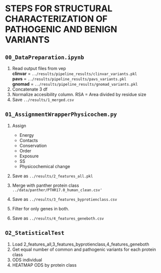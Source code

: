 # STEPS FOR STRUCTURAL CHARACTERIZATION OF PATHOGENIC AND BENIGN VARIANTS


## `00_DataPreparation.ipynb`

1. Read output files from vep  
    **clinvar** = `../results/pipeline_results/clinvar_variants.pkl`  
    **pavs** = `../results/pipeline_results/pavs_variants.pkl`  
    **gnomad** = `../results/pipeline_results/gnomad_variants.pkl`
2. Concatenate 3 df 
3. Normalize accesibility column. RSA = Area divided by residue size 
4. Save `../results/1_merged.csv`

## `01_AssignmentWrapperPhysicochem.py`

1. Assign 
    - Energy
    - Contacts
    - Conservation
    - Order
    - Exposure
    - SS
    - Physicochemical change

2. Save as `../results/2_features_all.pkl`
3. Merge with panther protein class `../data/panther/PTHR17.0_human_clean.csv'`
4. Save as `../results/3_features_byprotienclass.csv`
5. Filter for only genes in both.
6. Save as `../results/4_features_geneboth.csv`

## `O2_StatisticalTest`

1. Load 2_features_all,3_features_byprotienclass,4_features_geneboth
2. Get equal number of common and pathogenic variants for each protein class
3. ODS individual
4. HEATMAP ODS by protein class
